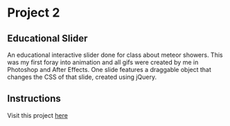 # Project 2
## Educational Slider
An educational interactive slider done for class about meteor showers. This was my first foray into animation and all gifs were created by me in Photoshop and After Effects. One slide features a draggable object that changes the CSS of that slide, created using jQuery. 

## Instructions
Visit this project [here](http://kwboyd.com/static/project2)
